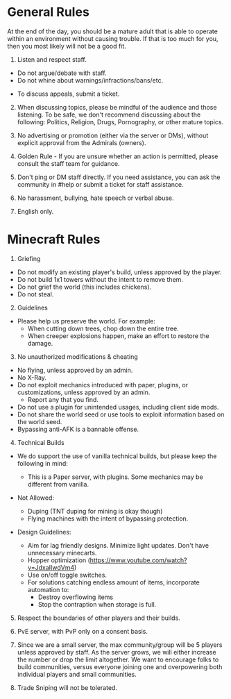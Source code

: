 # General Rules
At the end of the day, you should be a mature adult that is able to operate within an environment without causing trouble.
If that is too much for you, then you most likely will not be a good fit.

1. Listen and respect staff.
- Do not argue/debate with staff.
- Do not whine about warnings/infractions/bans/etc.
+ To discuss appeals, submit a ticket.

2. When discussing topics, please be mindful of the audience and those listening.
To be safe, we don't recommend discussing about the following:
Politics, Religion, Drugs, Pornography, or other mature topics.

3. No advertising or promotion (either via the server or DMs),
without explicit approval from the Admirals (owners).

4. Golden Rule - If you are unsure whether an action is permitted,
please consult the staff team for guidance.

5. Don't ping or DM staff directly. If you need assistance,
you can ask the community in #help or submit a ticket for staff assistance.

6. No harassment, bullying, hate speech or verbal abuse.

7. English only.

# Minecraft Rules
1. Griefing
- Do not modify an existing player's build, unless approved by the player.
- Do not build 1x1 towers without the intent to remove them.
- Do not grief the world (this includes chickens).
- Do not steal.

2. Guidelines
- Please help us preserve the world. For example:
  - When cutting down trees, chop down the entire tree.
  - When creeper explosions happen, make an effort to restore the damage.

3. No unauthorized modifications & cheating
- No flying, unless approved by an admin.
- No X-Ray.
- Do not exploit mechanics introduced with paper, plugins, or customizations, unless approved by an admin.
  - Report any that you find.
- Do not use a plugin for unintended usages, including client side mods.
- Do not share the world seed or use tools to exploit information based on the world seed.
- Bypassing anti-AFK is a bannable offense.

4. Technical Builds

- We do support the use of vanilla technical builds, but please keep the following in mind:
  - This is a Paper server, with plugins. Some mechanics may be different from vanilla.

- Not Allowed:
  - Duping (TNT duping for mining is okay though)
  - Flying machines with the intent of bypassing protection.

- Design Guidelines:
  - Aim for lag friendly designs. Minimize light updates. Don't have unnecessary minecarts.
  - Hopper optimization (https://www.youtube.com/watch?v=JdxaIIwdVm4)
  - Use on/off toggle switches.
  - For solutions catching endless amount of items, incorporate automation to:
    - Destroy overflowing items
    - Stop the contraption when storage is full.

5. Respect the boundaries of other players and their builds.

6. PvE server, with PvP only on a consent basis.

7. Since we are a small server, the max community/group will be 5 players unless approved by staff. As the server grows, we will either increase the number or drop the limit altogether. We want to encourage folks to build communities, versus everyone joining one and overpowering both individual players and small communities.

8. Trade Sniping will not be tolerated.